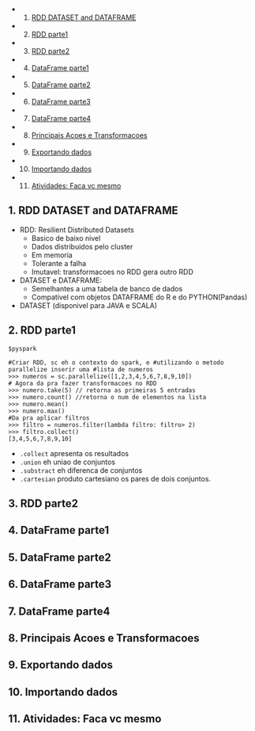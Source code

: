 <!-- vscode-markdown-toc -->
* 1. [RDD DATASET and DATAFRAME](#RDDDATASETandDATAFRAME)
* 2. [RDD parte1](#RDDparte1)
* 3. [RDD parte2](#RDDparte2)
* 4. [DataFrame parte1](#DataFrameparte1)
* 5. [DataFrame parte2](#DataFrameparte2)
* 6. [DataFrame parte3](#DataFrameparte3)
* 7. [DataFrame parte4](#DataFrameparte4)
* 8. [Principais Acoes e Transformacoes](#PrincipaisAcoeseTransformacoes)
* 9. [Exportando dados](#Exportandodados)
* 10. [Importando dados](#Importandodados)
* 11. [Atividades: Faca vc mesmo](#Atividades:Facavcmesmo)

<!-- vscode-markdown-toc-config
	numbering=true
	autoSave=true
	/vscode-markdown-toc-config -->
<!-- /vscode-markdown-toc -->


##  1. <a name='RDDDATASETandDATAFRAME'></a>RDD DATASET and DATAFRAME

- RDD: Resilient Distributed Datasets
  - Basico de baixo nivel
  - Dados distribuidos pelo cluster
  - Em memoria
  - Tolerante a falha
  - Imutavel: transformacoes no RDD gera outro RDD
- DATASET e DATAFRAME: 
  - Semelhantes a uma tabela de banco de dados
  - Compativel com objetos DATAFRAME do R e do PYTHON(Pandas)
- DATASET (disponivel para JAVA e SCALA)

##  2. <a name='RDDparte1'></a>RDD parte1
```
$pyspark

#Criar RDD, sc eh o contexto do spark, e #utilizando o metodo parallelize inserir uma #lista de numeros
>>> numeros = sc.parallelize([1,2,3,4,5,6,7,8,9,10])
# Agora da pra fazer transformacoes no RDD
>>> numero.take(5) // retorna as primeiras 5 entradas
>>> numero.count() //retorna o num de elementos na lista
>>> numero.mean()
>>> numero.max()
#Da pra aplicar filtros
>>> filtro = numeros.filter(lambda filtro: filtro> 2)
>>> filtro.collect()
[3,4,5,6,7,8,9,10]
```
- `.collect` apresenta os resultados
- `.union` eh uniao de conjuntos
- `.substract` eh diferenca de conjuntos
- `.cartesian` produto cartesiano os pares de dois conjuntos.


##  3. <a name='RDDparte2'></a>RDD parte2

##  4. <a name='DataFrameparte1'></a>DataFrame parte1

##  5. <a name='DataFrameparte2'></a>DataFrame parte2

##  6. <a name='DataFrameparte3'></a>DataFrame parte3

##  7. <a name='DataFrameparte4'></a>DataFrame parte4

##  8. <a name='PrincipaisAcoeseTransformacoes'></a>Principais Acoes e Transformacoes

##  9. <a name='Exportandodados'></a>Exportando dados

##  10. <a name='Importandodados'></a>Importando dados

##  11. <a name='Atividades:Facavcmesmo'></a>Atividades: Faca vc mesmo
